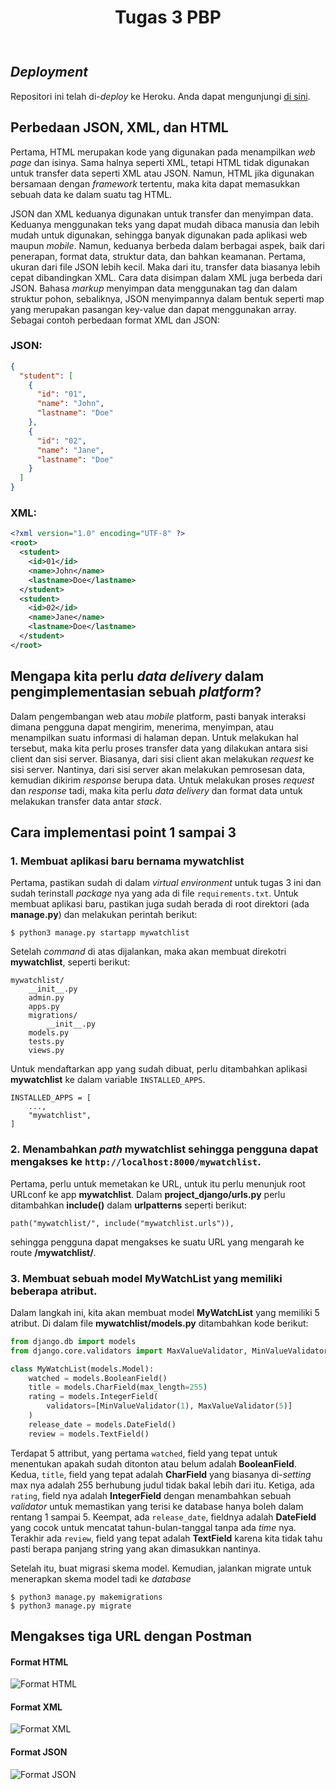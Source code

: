 <div align="center" style="padding-bottom: 10px">
<h1>Tugas 3 PBP</h1>
</div>

## _Deployment_

Repositori ini telah di-_deploy_ ke Heroku. Anda dapat mengunjungi [di sini](https://pbp-tugas2-recedivies.herokuapp.com/).

## Perbedaan JSON, XML, dan HTML

Pertama, HTML merupakan kode yang digunakan pada menampilkan _web page_ dan isinya. Sama halnya seperti XML, tetapi HTML tidak digunakan untuk transfer data seperti XML atau JSON. Namun, HTML jika digunakan bersamaan dengan _framework_ tertentu, maka kita dapat memasukkan sebuah data ke dalam suatu tag HTML.

JSON dan XML keduanya digunakan untuk transfer dan menyimpan data. Keduanya menggunakan teks yang dapat mudah dibaca manusia dan lebih mudah untuk digunakan, sehingga banyak digunakan pada aplikasi web maupun _mobile_. Namun, keduanya berbeda dalam berbagai aspek, baik dari penerapan, format data, struktur data, dan bahkan keamanan. Pertama, ukuran dari file JSON lebih kecil. Maka dari itu, transfer data biasanya lebih cepat dibandingkan XML. Cara data disimpan dalam XML juga berbeda dari JSON. Bahasa _markup_ menyimpan data menggunakan tag dan dalam struktur pohon, sebaliknya, JSON menyimpannya dalam bentuk seperti map yang merupakan pasangan key-value dan dapat menggunakan array. Sebagai contoh perbedaan format XML dan JSON:

### JSON:

```json
{
  "student": [
    {
      "id": "01",
      "name": "John",
      "lastname": "Doe"
    },
    {
      "id": "02",
      "name": "Jane",
      "lastname": "Doe"
    }
  ]
}
```

### XML:

```xml
<?xml version="1.0" encoding="UTF-8" ?>
<root>
  <student>
    <id>01</id>
    <name>John</name>
    <lastname>Doe</lastname>
  </student>
  <student>
    <id>02</id>
    <name>Jane</name>
    <lastname>Doe</lastname>
  </student>
</root>
```

## Mengapa kita perlu _data delivery_ dalam pengimplementasian sebuah _platform_?

Dalam pengembangan web atau _mobile_ platform, pasti banyak interaksi dimana pengguna dapat mengirim, menerima, menyimpan, atau menampilkan suatu informasi di halaman depan. Untuk melakukan hal tersebut, maka kita perlu proses transfer data yang dilakukan antara sisi client dan sisi server. Biasanya, dari sisi client akan melakukan _request_ ke sisi server. Nantinya, dari sisi server akan melakukan pemrosesan data, kemudian dikirim _response_ berupa data. Untuk melakukan proses _request_ dan _response_ tadi, maka kita perlu _data delivery_ dan format data untuk melakukan transfer data antar _stack_.

## Cara implementasi point 1 sampai 3

### **1.** Membuat aplikasi baru bernama **mywatchlist**

Pertama, pastikan sudah di dalam _virtual environment_ untuk tugas 3 ini dan sudah terinstall _package_ nya yang ada di file `requirements.txt`. Untuk membuat aplikasi baru, pastikan juga sudah berada di root direktori (ada **manage.py**) dan melakukan perintah berikut:

```shell
$ python3 manage.py startapp mywatchlist
```

Setelah _command_ di atas dijalankan, maka akan membuat direkotri **mywatchlist**, seperti berikut:

```
mywatchlist/
    __init__.py
    admin.py
    apps.py
    migrations/
        __init__.py
    models.py
    tests.py
    views.py
```

Untuk mendaftarkan app yang sudah dibuat, perlu ditambahkan aplikasi **mywatchlist** ke dalam variable `INSTALLED_APPS`.

```
INSTALLED_APPS = [
    ...,
    "mywatchlist",
]
```

### **2.** Menambahkan _path_ **mywatchlist** sehingga pengguna dapat mengakses ke `http://localhost:8000/mywatchlist`.

Pertama, perlu untuk memetakan ke URL, untuk itu perlu menunjuk root URLconf ke app **mywatchlist**. Dalam **project_django/urls.py** perlu ditambahkan **include()** dalam **urlpatterns** seperti berikut:

```
path("mywatchlist/", include("mywatchlist.urls")),
```

sehingga pengguna dapat mengakses ke suatu URL yang mengarah ke route **/mywatchlist/**.

### **3.** Membuat sebuah model **MyWatchList** yang memiliki beberapa atribut.

Dalam langkah ini, kita akan membuat model **MyWatchList** yang memiliki 5 atribut. Di dalam file **mywatchlist/models.py** ditambahkan kode berikut:

```python
from django.db import models
from django.core.validators import MaxValueValidator, MinValueValidator

class MyWatchList(models.Model):
    watched = models.BooleanField()
    title = models.CharField(max_length=255)
    rating = models.IntegerField(
        validators=[MinValueValidator(1), MaxValueValidator(5)]
    )
    release_date = models.DateField()
    review = models.TextField()
```

Terdapat 5 attribut, yang pertama `watched`, field yang tepat untuk menentukan apakah sudah ditonton atau belum adalah **BooleanField**. Kedua, `title`, field yang tepat adalah **CharField** yang biasanya di-_setting_ max nya adalah 255 berhubung judul tidak bakal lebih dari itu. Ketiga, ada `rating`, field nya adalah **IntegerField** dengan menambahkan sebuah _validator_ untuk memastikan yang terisi ke database hanya boleh dalam rentang 1 sampai 5. Keempat, ada `release_date`, fieldnya adalah **DateField** yang cocok untuk mencatat tahun-bulan-tanggal tanpa ada _time_ nya. Terakhir ada `review`, field yang tepat adalah **TextField** karena kita tidak tahu pasti berapa panjang string yang akan dimasukkan nantinya.

Setelah itu, buat migrasi skema model. Kemudian, jalankan migrate untuk menerapkan skema model tadi ke _database_

```shell
$ python3 manage.py makemigrations
$ python3 manage.py migrate

```

## Mengakses tiga URL dengan Postman

#### Format HTML

![Format HTML](https://user-images.githubusercontent.com/71712404/190842531-dec80128-14db-43cb-82bd-0df8e95f9a7f.png)

#### Format XML

![Format XML](https://user-images.githubusercontent.com/71712404/190845913-58eb796f-9933-4f9f-b29c-712f42e8a0c3.png)

#### Format JSON

![Format JSON](https://user-images.githubusercontent.com/71712404/190845901-105d4028-44d4-4b89-af13-96449ebdadfb.png)
